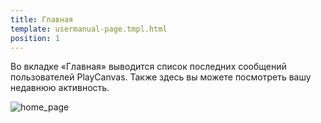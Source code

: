 ```yaml
---
title: Главная
template: usermanual-page.tmpl.html
position: 1
---
```


Во вкладке «Главная» выводится список последних сообщений пользователей PlayCanvas. Также здесь вы можете посмотреть вашу недавнюю активность.

![home_page][1]

[1]: /images/platform/home.png "Главная"

